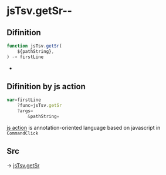 # jsTsv.getSr--

## Difinition

```js.js
function jsTsv.getSr(
	${pathString},
) -> firstLine
```

- 


## Difinition by js action

```js.js
var=firstLine
	?func=jsTsv.getSr
	?args=
		&pathString=
```

[js action](#) is annotation-oriented language based on javascript in `CommandClick`



## Src

-> [jsTsv.getSr](https://github.com/puutaro/CommandClick/blob/master/app/src/main/java/com/puutaro/commandclick/fragment_lib/terminal_fragment/js_interface/tsv/JsTsv.kt#L43)


